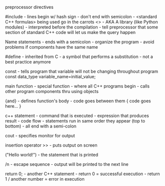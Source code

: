 preprocessor directives

#include 
    - lines begin w/ hash sign
    - don't end with semicolon
    - <standard C++ formulas> being used go in the carrots <>
    - AKA A library (like Python modules)
    - interpreted before the compilation
    - tell preprocessor that some section of standard C++ code will let us make the query happen

Name statements
    - ends with a semicolon
    - organize the program
    - avoid problems if components have the same name


#define
    - inherited from C
    - a symbol that performs a substitution
    - not a best practice anymore


const
    - tells program that variable will not be changing throughout program
const data_type variable_name=initial_value;


main function
    - special function 
    - where all C++ programs begin
    - calls other program components thru using objects


{and}
    - defines function's body
    - code goes between them 
    {
        code goes here...
    }

c++ statement
    - command that is executed
    - expression that produces result
    - code flow - statements run in same order they appear (top to bottom)
    - all end with a semi-colon


cout 
    - specifies monitor for output

insertion operator >>
    - puts output on screen

("Hello world!")
    - the statement that is printed 


/n
    - escape sequence 
    - output will be printed to the next line


return 0;
    - another C++ statement
    - return 0 = successful execution
    - return 1 / another number = error in execution 